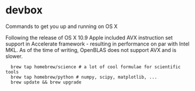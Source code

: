 # devbox
Commands to get you up and running on OS X


Following the release of OS X 10.9 Apple included AVX instruction set support in Accelerate framework - resulting in performance on par with Intel MKL. As of the time of writing, OpenBLAS does not support AVX and is slower. 



      brew tap homebrew/science # a lot of cool formulae for scientific tools
      brew tap homebrew/python # numpy, scipy, matplotlib, ...
      brew update && brew upgrade
